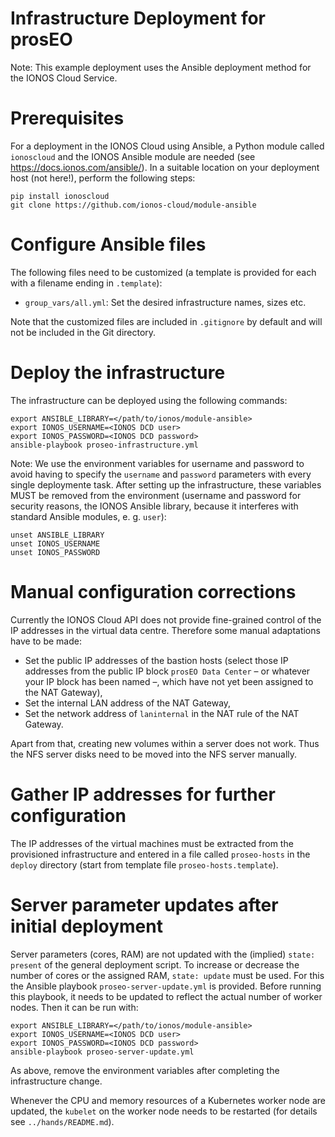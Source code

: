 Infrastructure Deployment for prosEO
====================================


Note: This example deployment uses the Ansible deployment method for the IONOS Cloud Service.


# Prerequisites

For a deployment in the IONOS Cloud using Ansible, a Python module called `ionoscloud` and the IONOS Ansible module are needed
(see https://docs.ionos.com/ansible/). In a suitable location on your deployment host (not here!), perform the following steps:
```
pip install ionoscloud
git clone https://github.com/ionos-cloud/module-ansible
```


# Configure Ansible files

The following files need to be customized (a template is provided for each with a filename ending in `.template`):
- `group_vars/all.yml`: Set the desired infrastructure names, sizes etc.

Note that the customized files are included in `.gitignore` by default and will not be included in the Git directory.


# Deploy the infrastructure

The infrastructure can be deployed using the following commands:

```
export ANSIBLE_LIBRARY=</path/to/ionos/module-ansible>
export IONOS_USERNAME=<IONOS DCD user>
export IONOS_PASSWORD=<IONOS DCD password>
ansible-playbook proseo-infrastructure.yml
```

Note: We use the environment variables for username and password to avoid having to specify the `username` and `password`
parameters with every single deploymente task. After setting up the infrastructure, these variables MUST be removed from
the environment (username and password for security reasons, the IONOS Ansible library, because it interferes with standard
Ansible modules, e. g. `user`):
```
unset ANSIBLE_LIBRARY
unset IONOS_USERNAME
unset IONOS_PASSWORD
```


# Manual configuration corrections

Currently the IONOS Cloud API does not provide fine-grained control of the IP addresses in the virtual data centre. Therefore
some manual adaptations have to be made:
- Set the public IP addresses of the bastion hosts (select those IP addresses from the public IP block `prosEO Data Center` –
  or whatever your IP block has been named –, which have not yet been assigned to the NAT Gateway),
- Set the internal LAN address of the NAT Gateway,
- Set the network address of `laninternal` in the NAT rule of the NAT Gateway.

Apart from that, creating new volumes within a server does not work. Thus the NFS server disks need to be moved into the NFS
server manually.


# Gather IP addresses for further configuration

The IP addresses of the virtual machines must be extracted from the provisioned infrastructure and entered in a file
called `proseo-hosts` in the `deploy` directory (start from template file `proseo-hosts.template`).


# Server parameter updates after initial deployment

Server parameters (cores, RAM) are not updated with the (implied) `state: present` of the general deployment script. To increase
or decrease the number of cores or the assigned RAM, `state: update` must be used. For this the Ansible playbook
`proseo-server-update.yml` is provided. Before running this playbook, it needs to be updated to reflect the actual number
of worker nodes. Then it can be run with:
```
export ANSIBLE_LIBRARY=</path/to/ionos/module-ansible>
export IONOS_USERNAME=<IONOS DCD user>
export IONOS_PASSWORD=<IONOS DCD password>
ansible-playbook proseo-server-update.yml
```

As above, remove the environment variables after completing the infrastructure change.

Whenever the CPU and memory resources of a Kubernetes worker node are updated, the `kubelet` on the worker node needs to be
restarted (for details see `../hands/README.md`).